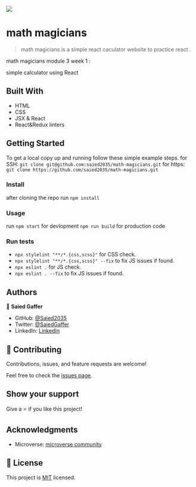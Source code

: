 ![](https://img.shields.io/badge/Microverse-blueviolet)

#  math magicians

> math magicians is a simple react caculator website to practice react .


  math magicians module 3 week 1 :

simple calculator using React



## Built With

- HTML
- CSS
- JSX & React
- React&Redux linters



## Getting Started


To get a local copy up and running follow these simple example steps.
for SSH:
`git clone git@github.com:saied2035/math-magicians.git`
for https:
`git clone https://github.com/saied2035/math-magicians.git`
### Install
 
 after cloning the repo run 
 `npm install`

### Usage
   run 
 `npm start` for devlopment
 `npm run build` for production code
### Run tests
   - `npx stylelint "**/*.{css,scss}"` for CSS check.
   - `npx stylelint "**/*.{css,scss}" --fix` to fix JS issues if found.
   - `npx eslint .` for JS check.
   - `npx eslint . --fix` to fix JS issues if found.

## Authors

👤 **Saied Gaffer**

- GitHub: [@Saied2035](https://github.com/saied2035)
- Twitter: [@SaiedGaffer](https://twitter.com/SaiedGaffer)
- LinkedIn: [LinkedIn](https://www.linkedin.com/in/saiedgaffer/)

## 🤝 Contributing

Contributions, issues, and feature requests are welcome!

Feel free to check the [issues page](https://github.com/saied2035/math-magicians/issues).

## Show your support

Give a ⭐️ if you like this project!

## Acknowledgments

- Microverse: [microverse community](https://github.com/microverseinc)

## 📝 License

This project is [MIT](./MIT.md) licensed.
